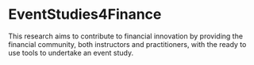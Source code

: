 # EventStudies4Finance
This research aims to contribute to financial innovation by providing the financial community, both instructors and practitioners, with the ready to use tools to undertake an event study.
